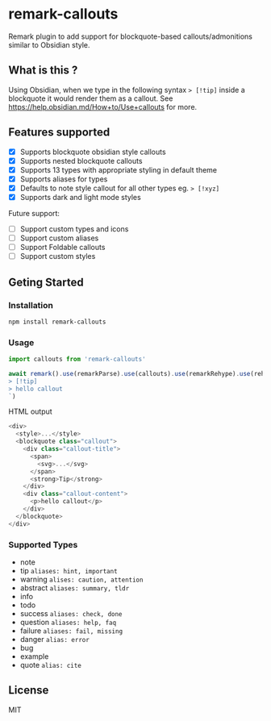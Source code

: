 # remark-callouts

Remark plugin to add support for blockquote-based callouts/admonitions similar to Obsidian style.

## What is this ?

Using Obsidian, when we type in the following syntax `> [!tip]` inside a blockquote it would render them as a callout.
See https://help.obsidian.md/How+to/Use+callouts for more.

## Features supported

- [x] Supports blockquote obsidian style callouts
- [x] Supports nested blockquote callouts
- [x] Supports 13 types with appropriate styling in default theme
- [x] Supports aliases for types
- [x] Defaults to note style callout for all other types eg. `> [!xyz]`
- [x] Supports dark and light mode styles

Future support:

- [ ] Support custom types and icons
- [ ] Support custom aliases
- [ ] Support Foldable callouts
- [ ] Support custom styles

## Geting Started

### Installation

```bash
npm install remark-callouts
```

### Usage

```js
import callouts from 'remark-callouts'

await remark().use(remarkParse).use(callouts).use(remarkRehype).use(rehypeStringify).process(`\
> [!tip]
> hello callout
`)
```

HTML output

```js
<div>
  <style>...</style>
  <blockquote class="callout">
    <div class="callout-title">
      <span>
        <svg>...</svg>
      </span>
      <strong>Tip</strong>
    </div>
    <div class="callout-content">
      <p>hello callout</p>
    </div>
  </blockquote>
</div>
```

### Supported Types

- note
- tip `aliases: hint, important`
- warning `alises: caution, attention`
- abstract `aliases: summary, tldr`
- info
- todo
- success `aliases: check, done`
- question `aliases: help, faq`
- failure `aliases: fail, missing`
- danger `alias: error`
- bug
- example
- quote `alias: cite`

## License

MIT
